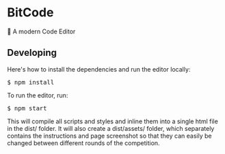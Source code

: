# BitCode
🚀 A modern Code Editor

<h2>Developing</h2>
Here's how to install the dependencies and run the editor locally:
<pre>
$ npm install</pre>

<p>To run the editor, run:</p>
<pre>
$ npm start</pre>

This will compile all scripts and styles and inline them into a single html file in the dist/ folder. It will also create a dist/assets/ folder, which separately contains the instructions and page screenshot so that they can easily be changed between different rounds of the competition.
